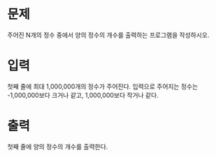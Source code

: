 # 문제
주어진 N개의 정수 중에서 양의 정수의 개수를 출력하는 프로그램을 작성하시오.

# 입력
첫째 줄에 최대 1,000,000개의 정수가 주어진다. 입력으로 주어지는 정수는 -1,000,000보다 크거나 같고, 1,000,000보다 작거나 같다.

# 출력
첫째 줄에 양의 정수의 개수를 출력한다.
